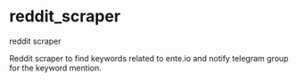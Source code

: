 # reddit_scraper
reddit scraper

Reddit scraper to find keywords related to ente.io and notify telegram group for the keyword mention.
